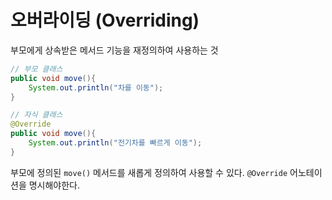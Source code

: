 # 오버라이딩 (Overriding)
부모에게 상속받은 메서드 기능을 재정의하여 사용하는 것

```java
// 부모 클래스
public void move(){
    System.out.println("차를 이동");
}

// 자식 클래스
@Override
public void move(){
    System.out.println("전기차를 빠르게 이동");
} 
```

부모에 정의된 `move()` 메서드를 새롭게 정의하여 사용할 수 있다.
`@Override` 어노테이션을 명시해야한다.